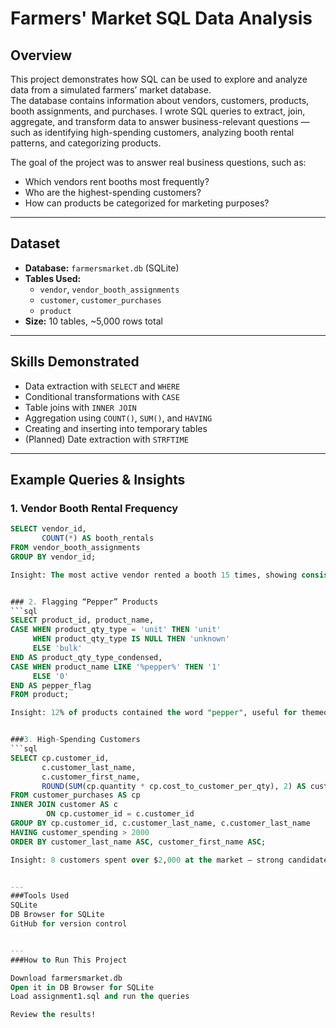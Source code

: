 # Farmers' Market SQL Data Analysis

## Overview
This project demonstrates how SQL can be used to explore and analyze data from a simulated farmers’ market database.  
The database contains information about vendors, customers, products, booth assignments, and purchases.
I wrote SQL queries to extract, join, aggregate, and transform data to answer business-relevant questions — such as identifying high-spending customers, analyzing booth rental patterns, and categorizing products.

The goal of the project was to answer real business questions, such as:
- Which vendors rent booths most frequently?
- Who are the highest-spending customers?
- How can products be categorized for marketing purposes?

---

## Dataset
- **Database:** `farmersmarket.db` (SQLite)
- **Tables Used:**
  - `vendor`, `vendor_booth_assignments`
  - `customer`, `customer_purchases`
  - `product`
- **Size:** 10 tables, ~5,000 rows total

---

## Skills Demonstrated
- Data extraction with `SELECT` and `WHERE`
- Conditional transformations with `CASE`
- Table joins with `INNER JOIN`
- Aggregation using `COUNT()`, `SUM()`, and `HAVING`
- Creating and inserting into temporary tables
- (Planned) Date extraction with `STRFTIME`

---

## Example Queries & Insights

### 1. Vendor Booth Rental Frequency
```sql
SELECT vendor_id,
       COUNT(*) AS booth_rentals
FROM vendor_booth_assignments
GROUP BY vendor_id;

Insight: The most active vendor rented a booth 15 times, showing consistent participation.


### 2. Flagging “Pepper” Products
```sql
SELECT product_id, product_name, 
CASE WHEN product_qty_type = 'unit' THEN 'unit'
     WHEN product_qty_type IS NULL THEN 'unknown'
     ELSE 'bulk'
END AS product_qty_type_condensed,
CASE WHEN product_name LIKE '%pepper%' THEN '1'
     ELSE '0'
END AS pepper_flag
FROM product;

Insight: 12% of products contained the word "pepper", useful for themed promotions.


###3. High-Spending Customers
```sql
SELECT cp.customer_id,
       c.customer_last_name,
       c.customer_first_name,
       ROUND(SUM(cp.quantity * cp.cost_to_customer_per_qty), 2) AS customer_spending
FROM customer_purchases AS cp
INNER JOIN customer AS c
        ON cp.customer_id = c.customer_id
GROUP BY cp.customer_id, c.customer_last_name, c.customer_last_name
HAVING customer_spending > 2000
ORDER BY customer_last_name ASC, customer_first_name ASC;

Insight: 8 customers spent over $2,000 at the market — strong candidates for a loyalty rewards program.


---
###Tools Used
SQLite
DB Browser for SQLite
GitHub for version control


---
###How to Run This Project

Download farmersmarket.db
Open it in DB Browser for SQLite
Load assignment1.sql and run the queries

Review the results!
